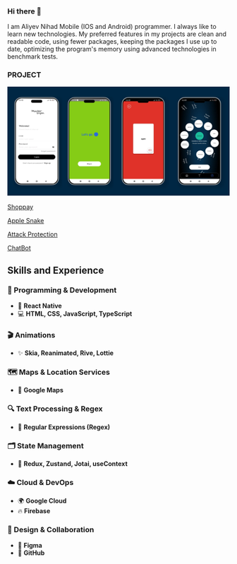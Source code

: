 ### Hi there 👋

I am Aliyev Nihad Mobile (IOS and Android) programmer. I always like to learn new technologies. My preferred features in my projects are clean and readable code, using fewer packages, keeping the packages I use up to date, optimizing the program's memory using advanced technologies in benchmark tests.
### PROJECT
  [![Master English](https://raw.githubusercontent.com/NikoAlyv/portfolio/refs/heads/main/assets/images/project1.png)](https://play.google.com/store/apps/details?id=com.mastersenglish&pcampaignid=web_share)

[Shoppay](https://github.com/NikoAlyv/Shoppay-FinalProject)

[Apple Snake](https://play.google.com/store/apps/details?id=com.applesnake)

[Attack Protection](https://www.linkedin.com/posts/nihadalyv_attack-protectionai-v%C9%99-sosial-m%C3%BCh%C9%99ndislik-activity-7264570533457936384-mesg/?utm_source=social_share_send&utm_medium=member_desktop_web&rcm=ACoAADh5oFwB6VTtU34mxIM9KNK1V5sTiT5bfrU)

[ChatBot](https://github.com/NikoAlyv/AiChat?tab=readme-ov-file)

## Skills and Experience

### 🚀 Programming & Development
- 📱 **React Native**
- 💻 **HTML, CSS, JavaScript, TypeScript**

### 🎬 Animations
- ✨ **Skia, Reanimated, Rive, Lottie**

### 🗺️ Maps & Location Services
- 📍 **Google Maps**

### 🔍 Text Processing & Regex
- 🧩 **Regular Expressions (Regex)**

### 🗂️ State Management
- 🔄 **Redux, Zustand, Jotai, useContext**

### ☁️ Cloud & DevOps
- 🌍 **Google Cloud**
- 🔥 **Firebase**

### 🎨 Design & Collaboration
- 🎨 **Figma**
- 🔗 **GitHub**

  


